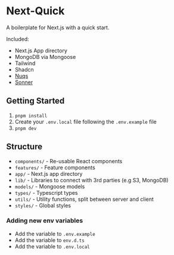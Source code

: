 # Next-Quick

A boilerplate for Next.js with a quick start.

Included:

- Next.js App directory
- MongoDB via Mongoose
- Tailwind
- Shadcn
- [Nuqs](https://nuqs.47ng.com/)
- [Sonner](https://sonner.emilkowal.ski/)


## Getting Started

1. `pnpm install`
2. Create your `.env.local` file following the `.env.example` file
3. `pnpm dev`


## Structure

- `components/` - Re-usable React components
- `features/` - Feature components
- `app/` - Next.js app directory
- `lib/` - Libraries to connect with 3rd parties (e.g S3, MongoDB)
- `models/` - Mongoose models
- `types/` - Typescript types
- `utils/` - Utility functions, split between server and client
- `styles/` - Global styles

### Adding new env variables

- Add the variable to `.env.example`
- Add the variable to `env.d.ts`
- Add the variable to `.env.local`